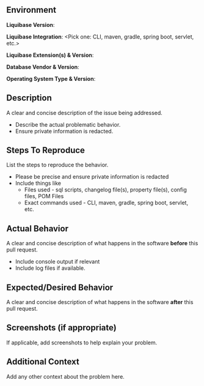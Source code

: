 <!--- This environment context section helps us quickly review your PR. 
      Please take a minute to fill-out this information. -->
## Environment

**Liquibase Version**:

**Liquibase Integration**: <Pick one: CLI, maven, gradle, spring boot, servlet, etc.>

**Liquibase Extension(s) & Version**: 

**Database Vendor & Version**:

**Operating System Type & Version**:


## Description

A clear and concise description of the issue being addressed.
- Describe the actual problematic behavior.
- Ensure private information is redacted.

## Steps To Reproduce

List the steps to reproduce the behavior.
- Please be precise and ensure private information is redacted
- Include things like
  - Files used - sql scripts, changelog file(s), property file(s), config files, POM Files
  - Exact commands used - CLI, maven, gradle, spring boot, servlet, etc.

## Actual Behavior
A clear and concise description of what happens in the software **before** this pull request.
- Include console output if relevant
- Include log files if available.

## Expected/Desired Behavior
A clear and concise description of what happens in the software **after** this pull request.

## Screenshots (if appropriate)
If applicable, add screenshots to help explain your problem.

## Additional Context
Add any other context about the problem here.
